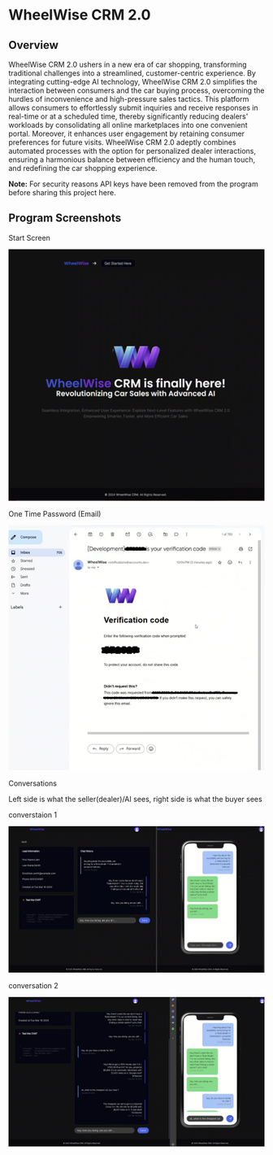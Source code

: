 # WheelWise CRM 2.0

## Overview

WheelWise CRM 2.0 ushers in a new era of car shopping, transforming traditional challenges into a streamlined, customer-centric experience. By integrating cutting-edge AI technology, WheelWise CRM 2.0 simplifies the interaction between consumers and the car buying process, overcoming the hurdles of inconvenience and high-pressure sales tactics. This platform allows consumers to effortlessly submit inquiries and receive responses in real-time or at a scheduled time, thereby significantly reducing dealers' workloads by consolidating all online marketplaces into one convenient portal. Moreover, it enhances user engagement by retaining consumer preferences for future visits. WheelWise CRM 2.0 adeptly combines automated processes with the option for personalized dealer interactions, ensuring a harmonious balance between efficiency and the human touch, and redefining the car shopping experience.

**Note:** For security reasons API keys have been removed from the program before sharing this project here.

## Program Screenshots

Start Screen

![](https://github.com/Omair-Shafi/WheelwiseCRM/blob/main/WheelWise2.0/public/images/Wheel%20start%20screen.PNG)

One Time Password (Email)

![](https://github.com/Omair-Shafi/WheelwiseCRM/blob/main/WheelWise2.0/public/images/Wheel%20email%20otp.PNG)

Conversations

Left side is what the seller(dealer)/AI sees, right side is what the buyer sees

converstaion 1

![](https://github.com/Omair-Shafi/WheelwiseCRM/blob/main/WheelWise2.0/public/images/Wheel%20conversation%20screen.PNG)

conversation 2

![](https://github.com/Omair-Shafi/WheelwiseCRM/blob/main/WheelWise2.0/public/images/Wheel%20conversation%20screen%202.PNG)
